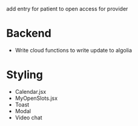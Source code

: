 add entry for patient to open access for provider

# Backend

- Write cloud functions to write update to algolia

# Styling

- Calendar.jsx
- MyOpenSlots.jsx
- Toast
- Modal
- Video chat
